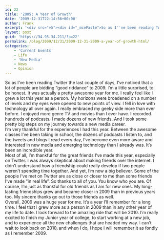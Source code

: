 ```yaml
---
id: 22
title: '2009: A Year of Growth'
date: '2009-12-31T22:14:56+00:00'
author: Frank
excerpt: '<div src="v5"><div id="_mcePaste">So as I''ve been reading Twitter the last couple of days, I''ve noticed&nbsp;that a lot of people are bidding "good riddance" to 2009. I''m a little&nbsp;surprised, to be honest. It was actually a pretty awesome year for me.&nbsp;I really feel like I grew a lot this year as a person. My horizons&nbsp;were broadened on a number of levels and my eyes were opened to new&nbsp;points of view. &nbsp;I fell in love with technology all over again. I&nbsp;really embraced my geeky side more than ever before. I enjoyed more&nbsp;genre TV and movies than I ever have. I recorded hundreds of podcasts.&nbsp;I made dozens of new friends. And I took some pretty big steps on my&nbsp;journey towards a new media career.</div></div>'
layout: post
guid: 'https://34.95.34.211/?p=22'
permalink: /blog/2009/12/31/2009-12-31-2009-a-year-of-growth-html/
categories:
    - 'Current Events'
    - Life
    - 'New Media'
    - News
    - Opinion
---
```


<div src="v5"><div id="_mcePaste"><div><div id="_mcePaste">So as I’ve been reading Twitter the last couple of days, I’ve noticed that a lot of people are bidding “good riddance” to 2009. I’m a little surprised, to be honest. It was actually a pretty awesome year for me. I really feel like I grew a lot this year as a person. My horizons were broadened on a number of levels and my eyes were opened to new points of view. I fell in love with technology all over again. I really embraced my geeky side more than ever before. I enjoyed more genre TV and movies than I ever have. I recorded hundreds of podcasts. I made dozens of new friends. And I took some pretty big steps on my journey towards a new media career.</div><div>I’m very thankful for the experiences I had this year. Between the awesome classes I’ve been taking in school, the dozens of podcasts I listen to, and the tweets and blogs I read every day, I’ve become even more aware and interested in new media and emerging technology than I already was. It’s been an incredible year.</div></div><div>Most of all, I’m thankful for the great friends I’ve made this year, especially on Twitter. I was always skeptical about making friends over the internet. I didn’t understand how a friendship could really develop if two people weren’t spending time together. And yet, I’m now a big believer. Some of the people I’ve met on Twitter are as close or closer to me than some friends I’ve made “in real life”. So thanks to all of you. You know who you are. Of course, I’m just as thankful for old friends as I am for new ones. My long-lasting friendships grew and became closer in 2009 than in previous years too. My sincere thanks go out to those friends as well.</div><div>Overall, 2009 was a huge year for me. It’s a year I’ll remember for a long time. I feel that I grew more as a person in 2009 than in any other year of my life to date. I look forward to the amazing ride that will be 2010. I’m really excited to finish my Junior year of college, to start working at a new job, and to experience all the new challenges that are headed my way. I can’t wait to look back on 2010, and when I do, I hope I will remember it as fondly as I remember 2009.</div></div></div>